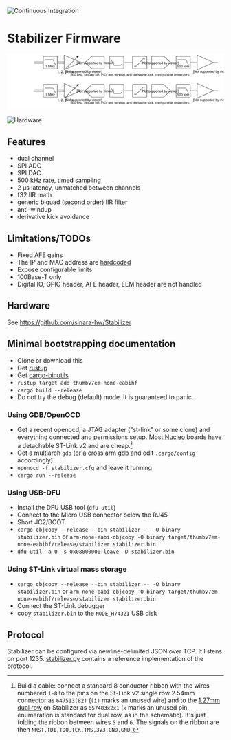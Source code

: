 ![Continuous Integration](https://github.com/quartiq/stabilizer/workflows/Continuous%20Integration/badge.svg)

# Stabilizer Firmware

![Flow diagram](stabilizer_pid.svg)

![Hardware](https://github.com/sinara-hw/Stabilizer/wiki/Stabilizer_v1.0_top_small.jpg)

## Features

* dual channel
* SPI ADC
* SPI DAC
* 500 kHz rate, timed sampling
* 2 µs latency, unmatched between channels
* f32 IIR math
* generic biquad (second order) IIR filter
* anti-windup
* derivative kick avoidance

## Limitations/TODOs

* Fixed AFE gains
* The IP and MAC address are [hardcoded](src/main.rs)
* Expose configurable limits
* 100Base-T only
* Digital IO, GPIO header, AFE header, EEM header are not handled

## Hardware

See https://github.com/sinara-hw/Stabilizer

## Minimal bootstrapping documentation

* Clone or download this
* Get [rustup](https://rustup.rs/)
* Get [cargo-binutils](https://github.com/rust-embedded/cargo-binutils/)
* `rustup target add thumbv7em-none-eabihf`
* `cargo build --release`
* Do not try the debug (default) mode. It is guaranteed to panic.

### Using GDB/OpenOCD

* Get a recent openocd, a JTAG adapter ("st-link" or some clone) and
  everything connected and permissions setup. Most
  [Nucleo](https://www.digikey.de/short/p41h4v) boards have a
  detachable ST-Link v2 and are cheap.[^swd]
* Get a multiarch `gdb` (or a cross arm gdb and edit `.cargo/config` accordingly)
* `openocd -f stabilizer.cfg` and leave it running
* `cargo run --release`

[^swd]: Build a cable: connect a standard 8 conductor ribbon with the wires numbered
  `1-8` to the pins on the St-Link v2 single row 2.54mm connector as `647513(82)`
  (`(i)` marks an unused wire)
  and to the [1.27mm dual row](https://www.digikey.de/short/p41h0n) on Stabilizer as `657483x2x1`
  (`x` marks an unused pin, enumeration is standard for dual row, as in the
  schematic).
  It's just folding the ribbon between wires `5` and `6`. The signals on the ribbon
  are then `NRST,TDI,TDO,TCK,TMS,3V3,GND,GND`.

### Using USB-DFU

* Install the DFU USB tool (`dfu-util`)
* Connect to the Micro USB connector below the RJ45
* Short JC2/BOOT
* `cargo objcopy --release --bin stabilizer -- -O binary stabilizer.bin` or `arm-none-eabi-objcopy -O binary target/thumbv7em-none-eabihf/release/stabilizer stabilizer.bin`
* `dfu-util -a 0 -s 0x08000000:leave -D stabilizer.bin`

### Using ST-Link virtual mass storage

* `cargo objcopy --release --bin stabilizer -- -O binary stabilizer.bin` or `arm-none-eabi-objcopy -O binary target/thumbv7em-none-eabihf/release/stabilizer stabilizer.bin`
* Connect the ST-Link debugger
* copy `stabilizer.bin` to the `NODE_H743ZI` USB disk

## Protocol

Stabilizer can be configured via newline-delimited JSON over TCP.
It listens on port 1235. [stabilizer.py](stabilizer.py) contains a reference
implementation of the protocol.
